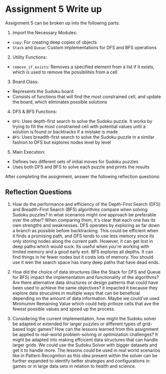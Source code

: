 # Assignment 5 Write up

Assignment 5 can be broken up into the following parts:
1. Import the Necessary Modules:
- `copy`: For creating deep copies of objects
- `Stack` and `Queue`: Custom implementations for DFS and BFS operations
2. Utility Functions: 
- `remove_if_exists`: Removes a specified element from a list if it exists, which is used to remove the possibilites from a cell
3. Board Class:
- Represents the Sudoku board
- Consists of functions that will find the most constrained cell, and update the board, which eliminates possible solutions
4. DFS & BFS Functions:
- `DFS`: Uses depth-first search to solve the Sudoku puzzle. It works by trying to fill the most constrained cell with potential values until a solution is found or backtracks if a mistake is made
- `BFS`: Uses breadth-first search to solve the Sudoku puzzle in a similar fashion to DFS but explores nodes level by level
5. Main Execution:
- Defines two different sets of initial moves for Sudoku puzzles
- Uses both DFS and BFS to solve each puzzle and prints the results


After completing the assignment, answer the following reflection questions:

## Reflection Questions

1. How do the performance and efficiency of the Depth-First Search (DFS) and Breadth-First Search (BFS) algorithms compare when solving Sudoku puzzles? In what scenarios might one approach be preferable over the other?
    When comparing them, it's clear that each one has its own strengths and weaknesses. DFS operates by exploring as far down a branch as possible before backtracking. This could be efficient when it finds a promising path, and DFS tends to use less memory since its only storing nodes along the current path. However, it can get lost in deep paths which would suck. Its useful when you're working with limited memory and a good early exit. BFS explores all depths. It can find things in he fewer nodes but it costs lots of memory. You should use it wen the search space has many deep paths that have dead ends.



2. How did the choice of data structures (like the Stack for DFS and Queue for BFS) impact the implementation and functionality of the algorithms? Are there alternative data structures or design patterns that could have been used to achieve the same objectives?
    it impacted it because they explore data strucutres in multiple ways that can be beneficial depending on the amount of data information. Maybe we could've used Minimumm Remaining Value which could help pritioze cells that ave the fewest possible values and speed up the process.



3. Considering the current implementation, how might the Sudoku solver be adapted or extended for larger puzzles or different types of grid-based logic games? How can the lessons learned from this assignment be applied to real-world problem-solving or optimization challenges?
        It might be adapted into making effcicent data structures that can handle larger grids. We could use the Sudoku Solver with bigger datasets and get it to handle more. The lessons could be used in real world scenarios like in Pattern Recognition as this idea present within the solver can be further expanded to identify better strategies and configurations in games or in large data sets in relation to health and science. 